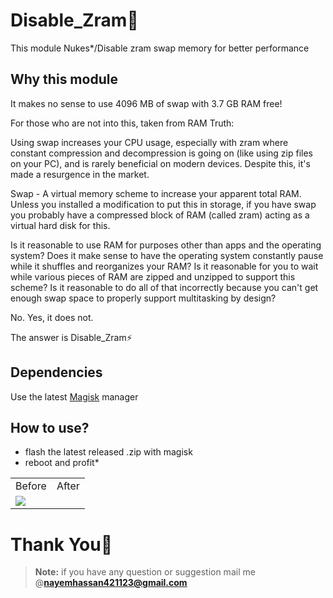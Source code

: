 # Disable_Zram🍉
This module Nukes*/Disable zram swap memory for better performance 

## Why this module 
It makes no sense to use 4096 MB of swap with 3.7 GB RAM free!

For those who are not into this, taken from RAM Truth:

Using swap increases your CPU usage, especially with zram where constant compression and decompression is going on (like using zip files on your PC), and is rarely beneficial on modern devices. Despite this, it's made a resurgence in the market.

Swap - A virtual memory scheme to increase your apparent total RAM. Unless you installed a modification to put this in storage, if you have swap you probably have a compressed block of RAM (called zram) acting as a virtual hard disk for this.

Is it reasonable to use RAM for purposes other than apps and the operating system? Does it make sense to have the operating system constantly pause while it shuffles and reorganizes your RAM? Is it reasonable for you to wait while various pieces of RAM are zipped and unzipped to support this scheme? Is it reasonable to do all of that incorrectly because you can't get enough swap space to properly support multitasking by design?

No. Yes, it does not.

The answer is Disable_Zram⚡

## Dependencies
Use the latest [Magisk](https://magiskmanager.com/) manager

## How to use?
 - flash the latest released .zip with magisk
 - reboot and profit*

<table>
  <tr>
    <td>Before</td>
    <td>After</td>
   </tr> 
   <tr>
      <td><img src="https://github.com/Nayemhasan/Disable_Zram/blob/main/pics/before.jpg></td>
      <td><img src="https://github.com/Nayemhasan/Disable_Zram/blob/main/pics/after.jpgx></td>
  </tr>
</table>

# Thank You🍉
> **Note:** if you have any question or suggestion mail me @**nayemhassan421123@gmail.com** 
